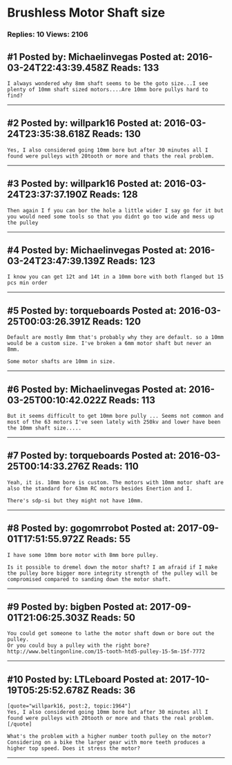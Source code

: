 # Brushless Motor Shaft size

### Replies: 10 Views: 2106

## \#1 Posted by: Michaelinvegas Posted at: 2016-03-24T22:43:39.458Z Reads: 133

```
I always wondered why 8mm shaft seems to be the goto size...I see plenty of 10mm shaft sized motors....Are 10mm bore pullys hard to find?
```

---
## \#2 Posted by: willpark16 Posted at: 2016-03-24T23:35:38.618Z Reads: 130

```
Yes, I also considered going 10mm bore but after 30 minutes all I found were pulleys with 20tooth or more and thats the real problem.
```

---
## \#3 Posted by: willpark16 Posted at: 2016-03-24T23:37:37.190Z Reads: 128

```
Then again I f you can bor the hole a little wider I say go for it but you would need some tools so that you didnt go too wide and mess up the pulley
```

---
## \#4 Posted by: Michaelinvegas Posted at: 2016-03-24T23:47:39.139Z Reads: 123

```
I know you can get 12t and 14t in a 10mm bore with both flanged but 15 pcs min order
```

---
## \#5 Posted by: torqueboards Posted at: 2016-03-25T00:03:26.391Z Reads: 120

```
Default are mostly 8mm that's probably why they are default. so a 10mm would be a custom size. I've broken a 6mm motor shaft but never an 8mm.

Some motor shafts are 10mm in size.
```

---
## \#6 Posted by: Michaelinvegas Posted at: 2016-03-25T00:10:42.022Z Reads: 113

```
But it seems difficult to get 10mm bore pully ... Seems not common and most of the 63 motors I've seen lately with 250kv and lower have been the 10mm shaft size.....
```

---
## \#7 Posted by: torqueboards Posted at: 2016-03-25T00:14:33.276Z Reads: 110

```
Yeah, it is. 10mm bore is custom. The motors with 10mm motor shaft are also the standard for 63mm RC motors besides Enertion and I.

There's sdp-si but they might not have 10mm.
```

---
## \#8 Posted by: gogomrrobot Posted at: 2017-09-01T17:51:55.972Z Reads: 55

```
I have some 10mm bore motor with 8mm bore pulley.

Is it possible to dremel down the motor shaft? I am afraid if I make the pulley bore bigger more integrity strength of the pulley will be compromised compared to sanding down the motor shaft.
```

---
## \#9 Posted by: bigben Posted at: 2017-09-01T21:06:25.303Z Reads: 50

```
You could get someone to lathe the motor shaft down or bore out the pulley.
Or you could buy a pulley with the right bore?
http://www.beltingonline.com/15-tooth-htd5-pulley-15-5m-15f-7772
```

---
## \#10 Posted by: LTLeboard Posted at: 2017-10-19T05:25:52.678Z Reads: 36

```
[quote="willpark16, post:2, topic:1964"]
Yes, I also considered going 10mm bore but after 30 minutes all I found were pulleys with 20tooth or more and thats the real problem.
[/quote]

What's the problem with a higher number tooth pulley on the motor?  Considering on a bike the larger gear with more teeth produces a higher top speed. Does it stress the motor?
```

---
